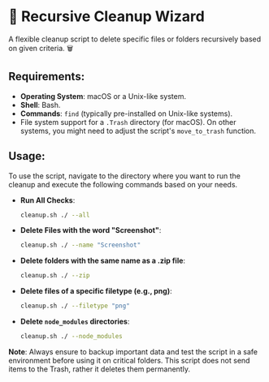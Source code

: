 # 🧹 Recursive Cleanup Wizard

A flexible cleanup script to delete specific files or folders recursively based on given criteria. 🗑️

## Requirements:

- **Operating System**: macOS or a Unix-like system.
- **Shell**: Bash.
- **Commands**: `find` (typically pre-installed on Unix-like systems).
- File system support for a `.Trash` directory (for macOS). On other systems, you might need to adjust the script's `move_to_trash` function.


## Usage:

To use the script, navigate to the directory where you want to run the cleanup and execute the following commands based on your needs.

- **Run All Checks**:
  ```bash
  cleanup.sh ./ --all
  ```

- **Delete Files with the word "Screenshot"**:
  ```bash
  cleanup.sh ./ --name "Screenshot" 
  ```

- **Delete folders with the same name as a .zip file**:
  ```bash
  cleanup.sh ./ --zip 
  ```

- **Delete files of a specific filetype (e.g., png)**:
  ```bash
  cleanup.sh ./ --filetype "png"
  ```

- **Delete `node_modules` directories**:
  ```bash
  cleanup.sh ./ --node_modules
  ```

**Note**: Always ensure to backup important data and test the script in a safe environment before using it on critical folders. This script does not send items to the Trash, rather it deletes them permanently.
